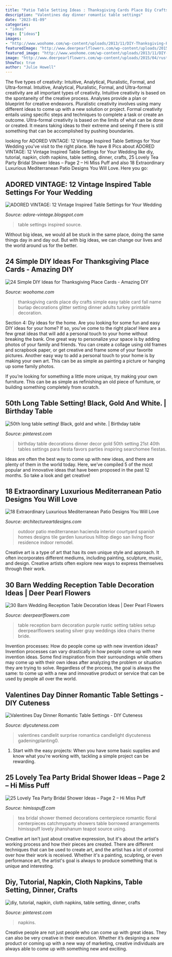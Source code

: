 ```yaml
---
title: "Patio Table Setting Ideas : Thanksgiving Cards Place Diy Crafts Simple Easy Table Card Fall Name Burlap Decorations Glitter Setting Dinner Adults Turkey Printable Decoration"
description: "Valentines day dinner romantic table settings"
date: "2023-01-09"
categories:
- "ideas"
tags: ["ideas"]
images:
- "http://www.woohome.com/wp-content/uploads/2013/11/DIY-Thanksgiving-Place-Cards-13-2.jpg"
featuredImage: "http://www.deerpearlflowers.com/wp-content/uploads/2015/04/rustic-purple-barn-wedding-reception-table-setting-ideas.jpg"
featured_image: "http://www.woohome.com/wp-content/uploads/2013/11/DIY-Thanksgiving-Place-Cards-13-2.jpg"
image: "http://www.deerpearlflowers.com/wp-content/uploads/2015/04/rustic-purple-barn-wedding-reception-table-setting-ideas.jpg"
ShowToc: true
author: "Julie Howell"
---
```



The five types of creativity: Intuitive, Analytical, Pluralistic, Formal, and Ultra-formal.
Intuitive, Analytical, Pluralistic, Formal, and Ultra-formal creativity are all important types of creativity. Intuitive creativity is based on the spontaneity of the creative process. Analyses provide a plan or blueprint for creative endeavors. Pluralistic creativity involves using many different ideas to come up with a new solution or project. Formal creativity entails using specific steps and techniques to complete a task or create an outcome. Ultra-formal creativity is based on the limits of what can be done or created. It means taking ideas to their extreme and seeing if there is still something that can be accomplished by pushing boundaries.

	

		
looking for ADORED VINTAGE: 12 Vintage Inspired Table Settings for Your Wedding you've visit to the right place. We have 8 Pics about ADORED VINTAGE: 12 Vintage Inspired Table Settings for Your Wedding like diy, tutorial, napkin, cloth napkins, table setting, dinner, crafts, 25 Lovely Tea Party Bridal Shower Ideas – Page 2 – Hi Miss Puff and also 18 Extraordinary Luxurious Mediterranean Patio Designs You Will Love. Here you go:
		
    
## ADORED VINTAGE: 12 Vintage Inspired Table Settings For Your Wedding

<img loading=lazy src="http://3.bp.blogspot.com/-uoEQ5whoEng/UzRT6JsRjTI/AAAAAAAABC8/GvlU62tVTuY/s1600/13.jpg" onerror="this.onerror=null;this.src='https://tse4.mm.bing.net/th?id=OIP.2wk-5YzEJupkI3EK5FecBwHaLI&amp;pid=15.1';" alt="ADORED VINTAGE: 12 Vintage Inspired Table Settings for Your Wedding">

_Source: adore-vintage.blogspot.com_

>table settings inspired source. 

	

Without big ideas, we would all be stuck in the same place, doing the same things day in and day out. But with big ideas, we can change our lives and the world around us for the better.

    
## 24 Simple DIY Ideas For Thanksgiving Place Cards - Amazing DIY

<img loading=lazy src="http://www.woohome.com/wp-content/uploads/2013/11/DIY-Thanksgiving-Place-Cards-13-2.jpg" onerror="this.onerror=null;this.src='https://tse3.mm.bing.net/th?id=OIP.5d7uEQDX_4VQOaNgG_YOkgHaLH&amp;pid=15.1';" alt="24 Simple DIY Ideas for Thanksgiving Place Cards - Amazing DIY">

_Source: woohome.com_

>thanksgiving cards place diy crafts simple easy table card fall name burlap decorations glitter setting dinner adults turkey printable decoration. 

	

Section 4: Diy ideas for the home.
Are you looking for some fun and easy DIY ideas for your home? If so, you’ve come to the right place! Here are a few great ideas that will add a personal touch to your home without breaking the bank.
One great way to personalize your space is by adding photos of your family and friends. You can create a collage using old frames and scrapbook paper, or get creative and frame some of your favorite pictures. Another easy way to add a personal touch to your home is by making your own art. This can be as simple as painting a picture or hanging up some family photos.

If you’re looking for something a little more unique, try making your own furniture. This can be as simple as refinishing an old piece of furniture, or building something completely from scratch.

    
## 50th Long Table Setting! Black, Gold And White. | Birthday Table

<img loading=lazy src="https://i.pinimg.com/736x/ef/49/67/ef4967e3b7437439b936ad108229059a.jpg" onerror="this.onerror=null;this.src='https://tse4.mm.bing.net/th?id=OIP.BhWyZ4cRBwdZogw6Y6DMfQHaNL&amp;pid=15.1';" alt="50th long table setting! Black, gold and white. | Birthday table">

_Source: pinterest.com_

>birthday table decorations dinner decor gold 50th setting 21st 40th tables settings para fiesta favors parties inspiring searchomee fiestas. 

	

Ideas are often the best way to come up with new ideas, and there are plenty of them in the world today. Here, we’ve compiled 5 of the most popular and innovative ideas that have been proposed in the past 12 months. So take a look and get creative!

    
## 18 Extraordinary Luxurious Mediterranean Patio Designs You Will Love

<img loading=lazy src="https://www.architectureartdesigns.com/wp-content/uploads/2015/03/18-Extraordinary-Luxurious-Mediterranean-Patio-Designs-You-Will-Love-17-630x930.jpg" onerror="this.onerror=null;this.src='https://tse4.mm.bing.net/th?id=OIP.wWmJqb4LYaFKADz9Hc3H8wHaK7&amp;pid=15.1';" alt="18 Extraordinary Luxurious Mediterranean Patio Designs You Will Love">

_Source: architectureartdesigns.com_

>outdoor patio mediterranean hacienda interior courtyard spanish homes designs tile garden luxurious hilltop diego san living floor residence indoor remodel. 

	

Creative art is a type of art that has its own unique style and approach. It often incorporates different mediums, including painting, sculpture, music, and design. Creative artists often explore new ways to express themselves through their work.

    
## 30 Barn Wedding Reception Table Decoration Ideas | Deer Pearl Flowers

<img loading=lazy src="http://www.deerpearlflowers.com/wp-content/uploads/2015/04/rustic-purple-barn-wedding-reception-table-setting-ideas.jpg" onerror="this.onerror=null;this.src='https://tse3.mm.bing.net/th?id=OIP.uDVleVqNCucwIt3IgFxLUgHaLH&amp;pid=15.1';" alt="30 Barn Wedding Reception Table Decoration Ideas | Deer Pearl Flowers">

_Source: deerpearlflowers.com_

>table reception barn decoration purple rustic setting tables setup deerpearlflowers seating silver gray weddings idea chairs theme bride. 

	

Invention processes: How do people come up with new invention ideas?
Invention processes can vary drastically in how people come up with new invention ideas. Some find inspiration from their surroundings while others may come up with their own ideas after analyzing the problem or situation they are trying to solve. Regardless of the process, the goal is always the same: to come up with a new and innovative product or service that can be used by people all over the world.

    
## Valentines Day Dinner Romantic Table Settings - DIY Cuteness

<img loading=lazy src="https://diycuteness.com/wp-content/uploads/2019/12/Valentines-Day-Dinner-Romantic-Table-Settings-9.jpg" onerror="this.onerror=null;this.src='https://tse1.mm.bing.net/th?id=OIP.Xn-arz10oaYd3m-oGcJDgwHaNJ&amp;pid=15.1';" alt="Valentines Day Dinner Romantic Table Settings - DIY Cuteness">

_Source: diycuteness.com_

>valentines candlelit surprise romantica candlelight diycuteness gadeningplanting0. 

	

1. Start with the easy projects: When you have some basic supplies and know what you're working with, tackling a simple project can be rewarding.

    
## 25 Lovely Tea Party Bridal Shower Ideas – Page 2 – Hi Miss Puff

<img loading=lazy src="https://www.himisspuff.com/wp-content/uploads/2017/04/floral-centerpiece-at-this-Romantic-Tea-Party-themed-Bridal-Shower.jpg" onerror="this.onerror=null;this.src='https://tse3.mm.bing.net/th?id=OIP.nmD62XIz09WQ_3KdK3sYRwHaKX&amp;pid=15.1';" alt="25 Lovely Tea Party Bridal Shower Ideas – Page 2 – Hi Miss Puff">

_Source: himisspuff.com_

>tea bridal shower themed decorations centerpiece romantic floral centerpieces catchmyparty showers table borrowed arrangements himisspuff lovely jihanshanum teapot source using. 

	

Creative art isn't just about creative expression, but it's about the artist's working process and how their pieces are created. There are different techniques that can be used to create art, and the artist has a lot of control over how their work is received. Whether it's a painting, sculpting, or even performance art, the artist's goal is always to produce something that is unique and interesting.

    
## Diy, Tutorial, Napkin, Cloth Napkins, Table Setting, Dinner, Crafts

<img loading=lazy src="https://i.pinimg.com/736x/33/f3/d6/33f3d68b1bcc443cfc232eaec28d4577.jpg" onerror="this.onerror=null;this.src='https://tse1.mm.bing.net/th?id=OIP.i3j-tZgwbfzDwIGAn_uj2AHaLH&amp;pid=15.1';" alt="diy, tutorial, napkin, cloth napkins, table setting, dinner, crafts">

_Source: pinterest.com_

>napkins. 

	

Creative people are not just people who can come up with great ideas. They can also be very creative in their execution. Whether it’s designing a new product or coming up with a new way of marketing, creative individuals are always able to come up with something new and exciting.

